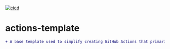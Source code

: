 [![cicd](https://github.com/jmpa-oss/actions-template/workflows/cicd/badge.svg)](https://github.com/jmpa-oss/actions-template/actions?query=workflow%3Acicd)

# actions-template

```diff
+ A base template used to simplify creating GitHub Actions that primarily use docker to run.
```
